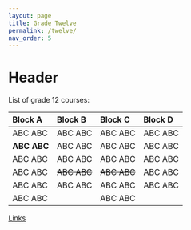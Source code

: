 ```yaml
---
layout: page
title: Grade Twelve
permalink: /twelve/
nav_order: 5
---
```


# Header

List of grade 12 courses:


| Block A      | Block B      | Block C      | Block D      |
|:-------------|:-------------|:-------------|:-------------|
| ABC ABC      | ABC ABC      | ABC ABC      | ABC ABC      |
| **ABC ABC**  | ABC ABC      | ABC ABC      | ABC ABC      |
| ABC ABC      | ABC ABC      | ABC ABC      | ABC ABC      |
| ABC ABC      | ~~ABC ABC~~  | ~~ABC ABC~~  | ABC ABC      |
| ABC ABC      | ABC ABC      | ABC ABC      | ABC ABC      |
| ABC ABC      |              | ABC ABC      |              |

[Links](https://google.ca/)
